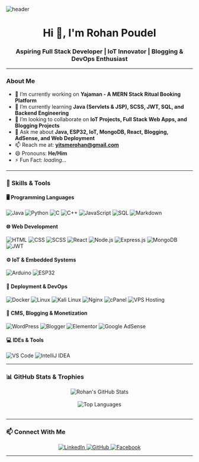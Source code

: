 <!-- Animated Header Banner -->
![header](https://capsule-render.vercel.app/api?type=waving&color=gradient&height=180&section=header&text=Rohan%20Poudel%20🚀&fontSize=35&fontColor=ffffff)

<h1 align="center">Hi 👋, I'm Rohan Poudel</h1>
<h3 align="center">Aspiring Full Stack Developer | IoT Innovator | Blogging & DevOps Enthusiast</h3>

---

### About Me
- 🔭 I’m currently working on **Yajaman - A MERN Stack Ritual Booking Platform**
- 🌱 I’m currently learning **Java (Servlets & JSP), SCSS, JWT, SQL, and Backend Engineering**
- 👯 I’m looking to collaborate on **IoT Projects, Full Stack Web Apps, and Blogging Projects**
- 💬 Ask me about **Java, ESP32, IoT, MongoDB, React, Blogging, AdSense, and Web Deployment**
- 📫 Reach me at: **[yitsmerohan@gmail.com](mailto:yitsmerohan@gmail.com)**
- 😄 Pronouns: **He/Him**
- ⚡ Fun Fact: *loading...*

---

### 🧠 Skills & Tools

#### 🖥️ Programming Languages
![Java](https://img.shields.io/badge/Java-ED8B00?style=for-the-badge&logo=java&logoColor=white)
![Python](https://img.shields.io/badge/Python-3776AB?style=for-the-badge&logo=python&logoColor=white)
![C](https://img.shields.io/badge/C-00599C?style=for-the-badge&logo=c&logoColor=white)
![C++](https://img.shields.io/badge/C++-00599C?style=for-the-badge&logo=c%2B%2B&logoColor=white)
![JavaScript](https://img.shields.io/badge/JavaScript-F7DF1E?style=for-the-badge&logo=javascript&logoColor=black)
![SQL](https://img.shields.io/badge/SQL-4479A1?style=for-the-badge&logo=mysql&logoColor=white)
![Markdown](https://img.shields.io/badge/Markdown-000000?style=for-the-badge&logo=markdown&logoColor=white)

#### 🌐 Web Development
![HTML](https://img.shields.io/badge/HTML-E34F26?style=for-the-badge&logo=html5&logoColor=white)
![CSS](https://img.shields.io/badge/CSS-1572B6?style=for-the-badge&logo=css3&logoColor=white)
![SCSS](https://img.shields.io/badge/SCSS-CC6699?style=for-the-badge&logo=sass&logoColor=white)
![React](https://img.shields.io/badge/React-20232A?style=for-the-badge&logo=react&logoColor=61DAFB)
![Node.js](https://img.shields.io/badge/Node.js-339933?style=for-the-badge&logo=nodedotjs&logoColor=white)
![Express.js](https://img.shields.io/badge/Express.js-404D59?style=for-the-badge)
![MongoDB](https://img.shields.io/badge/MongoDB-4EA94B?style=for-the-badge&logo=mongodb&logoColor=white)
![JWT](https://img.shields.io/badge/JWT-000000?style=for-the-badge&logo=JSON%20web%20tokens&logoColor=white)

#### ⚙️ IoT & Embedded Systems
![Arduino](https://img.shields.io/badge/Arduino-00979D?style=for-the-badge&logo=arduino&logoColor=white)
![ESP32](https://img.shields.io/badge/ESP32-000?style=for-the-badge&logo=espressif&logoColor=white)

#### 🚀 Deployment & DevOps
![Docker](https://img.shields.io/badge/Docker-2496ED?style=for-the-badge&logo=docker&logoColor=white)
![Linux](https://img.shields.io/badge/Linux-FCC624?style=for-the-badge&logo=linux&logoColor=black)
![Kali Linux](https://img.shields.io/badge/Kali_Linux-557C94?style=for-the-badge&logo=kalilinux&logoColor=white)
![Nginx](https://img.shields.io/badge/Nginx-009639?style=for-the-badge&logo=nginx&logoColor=white)
![cPanel](https://img.shields.io/badge/cPanel-FF6C2C?style=for-the-badge&logo=cpanel&logoColor=white)
![VPS Hosting](https://img.shields.io/badge/VPS%20Hosting-00A8E8?style=for-the-badge&logo=cloud&logoColor=white)

#### 📝 CMS, Blogging & Monetization
![WordPress](https://img.shields.io/badge/WordPress-21759B?style=for-the-badge&logo=wordpress&logoColor=white)
![Blogger](https://img.shields.io/badge/Blogger-FF5722?style=for-the-badge&logo=blogger&logoColor=white)
![Elementor](https://img.shields.io/badge/Elementor-92003B?style=for-the-badge&logo=elementor&logoColor=white)
![Google AdSense](https://img.shields.io/badge/Google%20AdSense-4285F4?style=for-the-badge&logo=google-adsense&logoColor=white)

#### 💻 IDEs & Tools
![VS Code](https://img.shields.io/badge/VS%20Code-007ACC?style=for-the-badge&logo=visual-studio-code&logoColor=white)
![IntelliJ IDEA](https://img.shields.io/badge/IntelliJIDEA-000000?style=for-the-badge&logo=intellijidea&logoColor=white)

---

### 📊 GitHub Stats & Trophies

<div align="center">
  <!-- GitHub Stats Card -->
  <img src="https://github-readme-stats.vercel.app/api?username=RohanPoudel2024&show_icons=true&theme=radical&border_radius=10" alt="Rohan's GitHub Stats" />
  <br/><br/>
  <!-- Top Languages in Donut Style -->
  <img src="https://github-readme-stats.vercel.app/api/top-langs/?username=RohanPoudel2024&layout=donut&theme=tokyonight&langs_count=8" alt="Top Languages" />
  <br/><br/>
  <!-- GitHub Trophy Section (Commented Out until service works reliably) -->
  <!-- [![Trophy](https://github-profile-trophy.vercel.app/?username=RohanPoudel2024&theme=onedark&row=1&margin-w=15)](https://github.com/ryo-ma/github-profile-trophy) -->
</div>

---

### 📫 Connect With Me

<div align="center">
  <a href="https://www.linkedin.com/in/rohan-poudel-065467320/">
    <img src="https://img.shields.io/badge/LinkedIn-blue?style=for-the-badge&logo=linkedin&logoColor=white" alt="LinkedIn" />
  </a>
  <a href="https://github.com/RohanPoudel2024">
    <img src="https://img.shields.io/badge/GitHub-black?style=for-the-badge&logo=github&logoColor=white" alt="GitHub" />
  </a>
  <a href="https://facebook.com/1rohan.dev">
    <img src="https://img.shields.io/badge/Facebook-1877F2?style=for-the-badge&logo=facebook&logoColor=white" alt="Facebook" />
  </a>
</div>

---

<!---
RohanPoudel2024/RohanPoudel2024 is a ✨ special ✨ repository because its README.md (this file) appears on your GitHub profile.
You can click the Preview link to take a look at your changes.
--->
